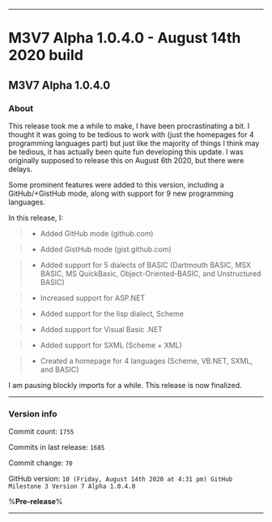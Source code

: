 
***

# M3V7 Alpha 1.0.4.0 - August 14th 2020 build

## M3V7 Alpha 1.0.4.0

### About

This release took me a while to make, I have been procrastinating a bit. I thought it was going to be tedious to work with (just the homepages for 4 programming languages part) but just like the majority of things I think may be tedious, it has actually been quite fun developing this update. I was originally supposed to release this on August 6th 2020, but there were delays.

Some prominent features were added to this version, including a GitHub/+GistHub mode, along with support for 9 new programming languages.

In this release, I:

> * Added GitHub mode (github.com)

> * Added GistHub mode (gist.github.com)

> * Added support for 5 dialects of BASIC (Dartmouth BASIC, MSX BASIC, MS QuickBasic, Object-Oriented-BASIC, and Unstructured BASIC)

> * Increased support for ASP.NET

> * Added support for the lisp dialect, Scheme

> * Added support for Visual Basic .NET

> * Added support for SXML (Scheme + XML)

> * Created a homepage for 4 languages (Scheme, VB.NET, SXML, and BASIC)

I am pausing blockly imports for a while. This release is now finalized.

***

### Version info

Commit count: `1755`

Commits in last release: `1685`

Commit change: `70`

GitHub version: `10 (Friday, August 14th 2020 at 4:31 pm) GitHub Milestone 3 Version 7 Alpha 1.0.4.0`

%**Pre-release**%

***
